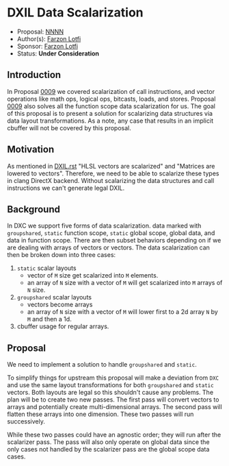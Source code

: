 # DXIL Data Scalarization

* Proposal: [NNNN](NNNN-DXIL-Data-Scalarization.md)
* Author(s): [Farzon Lotfi](https://github.com/farzonl)
* Sponsor: [Farzon Lotfi](https://github.com/farzonl)
* Status: **Under Consideration**

## Introduction

In Proposal [0009] we covered scalarization of call instructions, and vector
operations like math ops, logical ops, bitcasts, loads, and stores. Proposal
[0009] also solves all the function scope data scalarization for us. The goal
of this proposal is to present a solution for scalarizing data structures via
data layout transformations. As a note, any case that results in an implicit
cbuffer will not be covered by this proposal.

[0009]: (0009-DXIL-Function-Scalarization.md)

## Motivation

As mentioned in [DXIL.rst] "HLSL vectors are scalarized" and "Matrices are
lowered to vectors". Therefore, we need to be able to scalarize these types in
clang DirectX backend. Without scalarizing the data structures and call
instructions we can't generate legal DXIL.

[DXIL.rst]: https://github.com/microsoft/DirectXShaderCompiler/blob/main/docs/DXIL.rst#vectors

## Background

In DXC we support five forms of data scalarization. data marked with
`groupshared`, `static` function scope, `static` global scope, global data,
and data in function scope. There are then subset behaviors depending on
if we are dealing with arrays of vectors or vectors. The data
scalarization can then be broken down into three cases:

1. `static` scalar layouts
   * vector of `M` size get scalarized into `M` elements.
   * an array of `N` size with a vector of `M` will get scalarized into `M`
     arrays of `N` size.
2. `groupshared` scalar layouts
   * vectors become arrays
   * an array of `N` size with a vector of `M` will lower first to a 2d array
     `N` by `M` and then a 1d.
3. cbuffer usage for regular arrays.

## Proposal

We need to implement a solution to handle `groupshared` and `static`.

To simplify things for upstream this proposal will make a deviation from `DXC`
and use the same layout transformations for  both `groupshared` and `static`
vectors. Both layouts are legal so this shouldn't cause any problems. The plan
will be to create two new passes. The first pass will convert vectors to arrays
and potentially create multi-dimensional arrays. The second pass will flatten
these arrays into one dimension. These two passes will run successively.

While these two passes could have an agnostic order; they will run after the scalarizer
pass. The pass will also only operate on global data since the only cases not
handled by the scalarizer pass are the global scope data cases.
